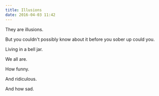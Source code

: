 ```yaml
---
title: Illusions
date: 2016-04-03 11:42
---
```


They are illusions.

But you couldn't possibly know about it before you sober up could you.

Living in a bell jar.

We all are.

How funny.

And ridiculous.

And how sad.

